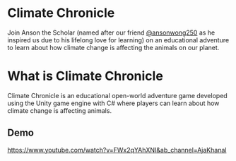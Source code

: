 
# Climate Chronicle
Join Anson the Scholar (named after our friend [@ansonwong250](https://github.com/ansonwong250) as he inspired us due to his lifelong love for learning) on an educational adventure to learn about how climate change is affecting the animals on our planet.


# What is Climate Chronicle
Climate Chronicle is an educational open-world adventure game developed using the Unity game engine with C# where players can learn about how climate change is affecting animals.

## Demo
https://www.youtube.com/watch?v=FWx2qYAhXNI&ab_channel=AjaKhanal
